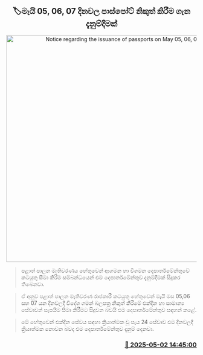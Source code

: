 <p align='center'><b><h2 align='center' title='Notice regarding the issuance of passports on May 05, 06, 07'>🏷මැයි 05, 06, 07 දිනවල පාස්පෝට් නිකුත් කිරීම ගැන දැනුම්දීමක්</h2></b></p>
<p align='center'><img src='https://helakuru.sgp1.cdn.digitaloceanspaces.com/esana/images/lib/passportoffice[1].jpg' width='600' alt='Notice regarding the issuance of passports on May 05, 06, 07'></p>

> පළාත් පාලන මැතිවරණය හේතුවෙන් ආගමන හා විගමන දෙපාර්තමේන්තුවේ කටයුතු සීමා කිරීම සම්බන්ධයෙන් එම දෙපාර්තමේන්තුව දැනුම්දීමක් සිදුකර තිබෙනවා.

> ඒ අනුව පළාත් පාලන මැතිවරණ රාජකාරී කටයුතු හේතුවෙන් මැයි මස 05,06 සහ 07 යන දිනවලදී විදේශ ගමන් බලපත්‍ර නිකුත් කිරීමේ එක්දින හා සාමාන්‍ය සේවාවන් සැපයීම සීමා කිරීමට සිදුවන බවයි එම දෙපාර්තමේන්තුව සඳහන් කළේ.

> මේ හේතුවෙන් එක්දින සේවය සඳහා ක්‍රියාත්මක වූ පැය 24 සේවාව එම දිනවලදී ක්‍රියාත්මක නොවන බවද එම දෙපාර්තමේන්තුව දැනුම් දෙනවා.



<h3 align='right'><a href='https://www.helakuru.lk/esana/p/109745/'>📅 2025-05-02 14:45:00</a></h3>
